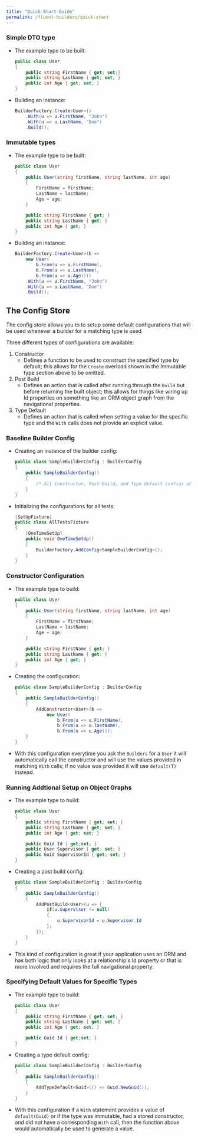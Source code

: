 ```yaml
---
title: "Quick-Start Guide"
permalink: /fluent-builders/quick-start
---
```


### Simple DTO type
* The example type to be built:
    ```csharp
    public class User
    {
        public string FirstName { get; set;}
        public string LastName { get; set; }
        public int Age { get; set; }
    }
    ```
* Building an instance:
    ```csharp
    BuilderFactory.Create<User>()
        .With(u => u.FirstName, "John")
        .With(u => u.LastName, "Doe")
        .Build();
    ```

### Immutable types
* The example type to be built:
    ```csharp
    public class User
    {
        public User(string firstName, string lastName, int age)
        {
            FirstName = firstName;
            LastName = lastName;
            Age = age;
        }

        public string FirstName { get; }
        public string LastName { get; }
        public int Age { get; }
    }
    ```
* Building an instance:
    ```csharp
    BuilderFactory.Create<User>(b => 
        new User(
            b.From(u => u.FirstName), 
            b.From(u => u.LastName), 
            b.From(u => u.Age))))
        .With(u => u.FirstName, "John")
        .With(u => u.LastName, "Doe")
        .Build();
    ```

## The Config Store
The config store allows you to to setup some default configurations that will be used whenever a builder for a matching type is used.

Three different types of configurations are available:

1. Constructor
    * Defines a function to be used to construct the specified type by default; this allows for the `Create` overload shown in the Immutable type section above to be omitted.
2. Post Build
    * Defines an action that is called after running through the `Build` but before returning the built object; this allows for things like wiring up Id properties on something like an ORM object graph from the navigational properties.
3. Type Default
    * Defines an action that is called when setting a value for the specific type and the `With` calls does not provide an explicit value.

### Baseline Builder Config
* Creating an instance of the builder config:
    ```csharp
    public class SampleBuilderConfig : BuilderConfig
    {
        public SampleBuilderConfig()
        {
            /* All Constructor, Post Build, and Type default configs are defined here */
        }
    }
    ```
* Initializing the configurations for all tests:
    ```csharp
    [SetUpFixture]
    public class AllTestsFixture
    {
        [OneTimeSetUp]
        public void OneTimeSetUp()
        {
            BuilderFactory.AddConfig<SampleBuilderConfig>();
        }
    }
    ```

### Constructor Configuration
* The example type to build:
    ```csharp
    public class User
    {
        public User(string firstName, string lastName, int age)
        {
            FirstName = firstName;
            LastName = lastName;
            Age = age;
        }

        public string FirstName { get; }
        public string LastName { get; }
        public int Age { get; }
    }
    ```
* Creating the configuration:
    ```csharp
    public class SampleBuilderConfig : BuilderConfig
    {
        public SampleBuilderConfig()
        {
            AddConstructor<User>(b => 
                new User(
                    b.From(u => u.FirstName),
                    b.From(u => u.lastName),
                    b.From(u => u.Age)));
        }
    }
    ```
*  With this configuration everytime you ask the `Builders` for a `User` it will automatically call the constructor and will use the values provided in matching `With` calls; if no value was provided it will use `default(T)` instead.

### Running Addtional Setup on Object Graphs
* The example type to build:
    ```csharp
    public class User
    {
        public string FirstName { get; set; }
        public string LastName { get; set; }
        public int Age { get; set; }

        public Guid Id { get;set; }
        public User Supervisor { get; set; }
        public Guid SupervisorId { get; set; }
    }
    ```
* Creating a post build config:
    ```csharp
    public class SampleBuilderConfig : BuilderConfig
    {
        public SampleBuilderConfig()
        {
            AddPostBuild<User>(u => {
                if(u.Supervisor != null)
                {
                    u.SupervisorId = u.Supervisor.Id
                };
            });
        }
    }
    ```
* This kind of configuration is great if your application uses an ORM and has both logic that only looks at a relationship's Id property or that is more involved and requires the full navigational property.

### Specifying Default Values for Specific Types
* The example type to build:
    ```csharp
    public class User
    {
        public string FirstName { get; set; }
        public string LastName { get; set; }
        public int Age { get; set; }

        public Guid Id { get;set; }
    }
    ```
* Creating a type default config:
    ```csharp
    public class SampleBuilderConfig : BuilderConfig
    {
        public SampleBuilderConfig()
        {
            AddTypeDefault<Guid>(() => Guid.NewGuid());
        }
    }
    ```
* With this configuration if a `With` statement provides a value of `default(Guid)` or if the type was immutable, had a stored constructor, and did not have a corresponding `With` call, then the function above would automatically be used to generate a value.